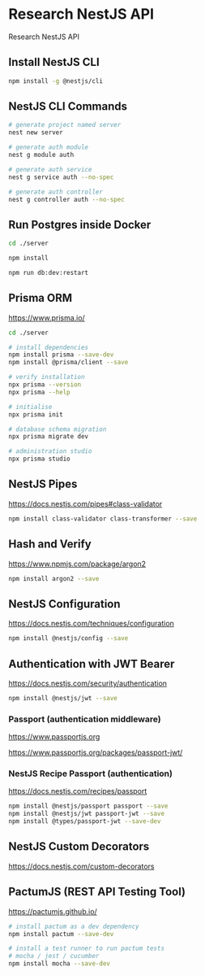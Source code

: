 # Research NestJS API

Research NestJS API

## Install NestJS CLI

```sh
npm install -g @nestjs/cli
```

## NestJS CLI Commands

```sh
# generate project named server
nest new server

# generate auth module
nest g module auth

# generate auth service
nest g service auth --no-spec

# generate auth controller
nest g controller auth --no-spec
```

## Run Postgres inside Docker

```sh
cd ./server

npm install

npm run db:dev:restart
```

## Prisma ORM

https://www.prisma.io/

```sh
cd ./server

# install dependencies
npm install prisma --save-dev
npm install @prisma/client --save

# verify installation
npx prisma --version
npx prisma --help

# initialise
npx prisma init

# database schema migration
npx prisma migrate dev

# administration studio
npx prisma studio
```

## NestJS Pipes

https://docs.nestjs.com/pipes#class-validator

```sh
npm install class-validator class-transformer --save
```

## Hash and Verify

https://www.npmjs.com/package/argon2

```sh
npm install argon2 --save
```

## NestJS Configuration

https://docs.nestjs.com/techniques/configuration

```sh
npm install @nestjs/config --save
```

## Authentication with JWT Bearer

https://docs.nestjs.com/security/authentication

```sh
npm install @nestjs/jwt --save
```

### Passport (authentication middleware)

https://www.passportjs.org

https://www.passportjs.org/packages/passport-jwt/

### NestJS Recipe Passport (authentication)

https://docs.nestjs.com/recipes/passport

```sh
npm install @nestjs/passport passport --save
npm install @nestjs/jwt passport-jwt --save
npm install @types/passport-jwt --save-dev
```

## NestJS Custom Decorators

https://docs.nestjs.com/custom-decorators

## PactumJS (REST API Testing Tool)

https://pactumjs.github.io/

```sh
# install pactum as a dev dependency
npm install pactum --save-dev

# install a test runner to run pactum tests
# mocha / jest / cucumber
npm install mocha --save-dev
```
